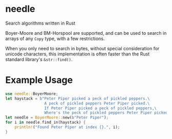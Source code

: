 # needle
Search algorithms written in Rust

Boyer-Moore and BM-Horspool are supported, and can be used to search in arrays of any `Copy` type, with a few restrictions.

When you only need to search in bytes, without special consideration for unicode characters, this 
implementation is often faster than the Rust standard library's `&str::find()`.

# Example Usage
```Rust
use needle::BoyerMoore;
let haystack = b"Peter Piper picked a peck of pickled peppers.\
                 A peck of pickled peppers Peter Piper picked.\
                 If Peter Piper picked a peck of pickled peppers,\
                 Where's the peck of pickled peppers Peter Piper picked?";
let needle = BoyerMoore::new(b"Peter Piper");
for i in needle.find_in(haystack) {
    println!("Found Peter Piper at index {}.", i);
}
```

